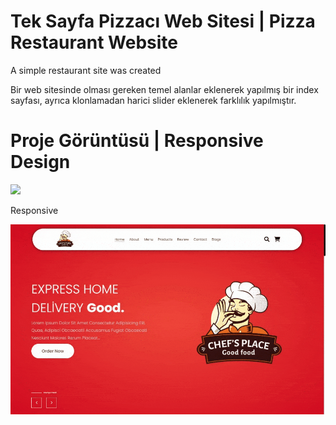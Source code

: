 <h1> Tek Sayfa Pizzacı Web Sitesi | Pizza Restaurant Website</h1>

<p>A simple restaurant site was created</p>

<p>Bir web sitesinde olması gereken temel alanlar eklenerek yapılmış bir index sayfası, ayrıca klonlamadan harici slider eklenerek farklılık yapılmıştır.</p>

<h1>Proje Görüntüsü | Responsive Design </h1>

![](normal.gif)

<p>Responsive</p>

![](responsive.gif)

